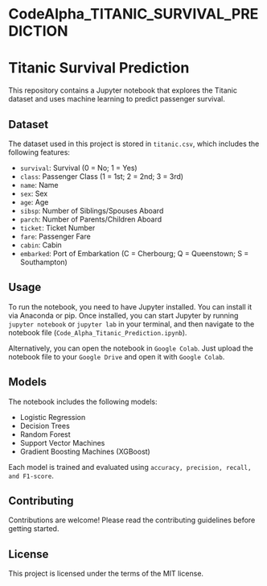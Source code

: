 # CodeAlpha_TITANIC_SURVIVAL_PREDICTION
# Titanic Survival Prediction

This repository contains a Jupyter notebook that explores the Titanic dataset and uses machine learning to predict passenger survival.

## Dataset
The dataset used in this project is stored in `titanic.csv`, which includes the following features:

- `survival`: Survival (0 = No; 1 = Yes)
- `class`: Passenger Class (1 = 1st; 2 = 2nd; 3 = 3rd)
- `name`: Name
- `sex`: Sex
- `age`: Age
- `sibsp`: Number of Siblings/Spouses Aboard
- `parch`: Number of Parents/Children Aboard
- `ticket`: Ticket Number
- `fare`: Passenger Fare
- `cabin`: Cabin
- `embarked`: Port of Embarkation (C = Cherbourg; Q = Queenstown; S = Southampton)

## Usage

To run the notebook, you need to have Jupyter installed. You can install it via Anaconda or pip. Once installed, you can start Jupyter by running `jupyter notebook` or `jupyter lab` in your terminal, and then navigate to the notebook file (`Code_Alpha_Titanic_Prediction.ipynb`).

Alternatively, you can open the notebook in `Google Colab`. Just upload the notebook file to your `Google Drive` and open it with `Google Colab`.

## Models

The notebook includes the following models:

- Logistic Regression
- Decision Trees
- Random Forest
- Support Vector Machines
- Gradient Boosting Machines (XGBoost)

Each model is trained and evaluated using `accuracy, precision, recall, and F1-score`.

## Contributing

Contributions are welcome! Please read the contributing guidelines before getting started.

## License

This project is licensed under the terms of the MIT license.
